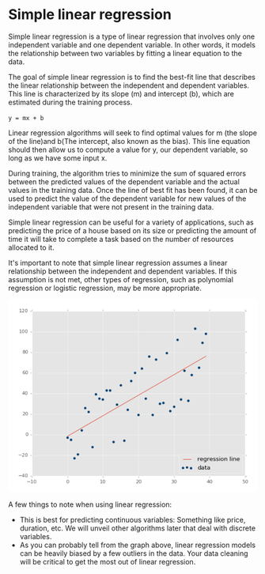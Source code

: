 # Simple linear regression



Simple linear regression is a type of linear regression that involves only one independent variable and one dependent variable. In other words, it models the relationship between two variables by fitting a linear equation to the data.

The goal of simple linear regression is to find the best-fit line that describes the linear relationship between the independent and dependent variables. This line is characterized by its slope (m) and intercept (b), which are estimated during the training process.

`y = mx + b`

Linear regression algorithms will seek to find optimal values for m (the slope of the line)and b(The intercept, also known as the bias). This line equation should then allow us to compute a value for y, our dependent variable, so long as we have some input x.

During training, the algorithm tries to minimize the sum of squared errors between the predicted values of the dependent variable and the actual values in the training data. Once the line of best fit has been found, it can be used to predict the value of the dependent variable for new values of the independent variable that were not present in the training data.

Simple linear regression can be useful for a variety of applications, such as predicting the price of a house based on its size or predicting the amount of time it will take to complete a task based on the number of resources allocated to it.

It's important to note that simple linear regression assumes a linear relationship between the independent and dependent variables. If this assumption is not met, other types of regression, such as polynomial regression or logistic regression, may be more appropriate.

!["Linear realationship"](assets/linear.png "Linear relationship")

A few things to note when using linear regression:
- This is best for predicting continuous variables: Something like price, duration, etc. We will unveil other algorithms later that deal with discrete variables.
- As you can probably tell from the graph above, linear regression models can be heavily biased by a few outliers in the data. Your data cleaning will be critical to get the most out of linear
regression.
